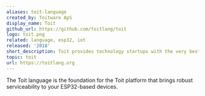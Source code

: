 ```yaml
---
aliases: toit-language
created_by: Toitware ApS
display_name: Toit
github_url: https://github.com/toitlang/toit
logo: toit.png
related: language, esp32, iot
released: '2018'
short_description: Toit provides technology startups with the very best foundation for their IoT solutions.
topic: toit
url: https://toitlang.org
---
```

The Toit language is the foundation for the Toit platform that brings robust serviceability to your ESP32-based devices.
